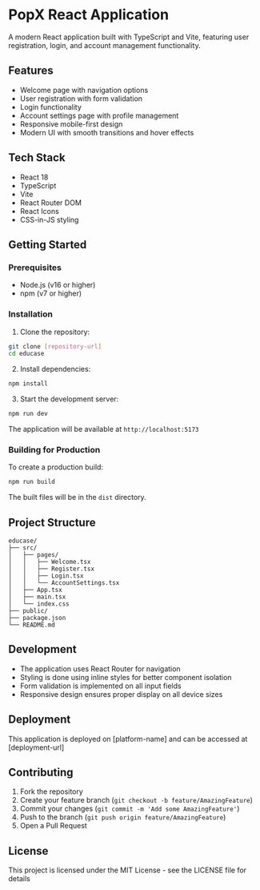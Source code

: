 # PopX React Application

A modern React application built with TypeScript and Vite, featuring user registration, login, and account management functionality.

## Features

- Welcome page with navigation options
- User registration with form validation
- Login functionality
- Account settings page with profile management
- Responsive mobile-first design
- Modern UI with smooth transitions and hover effects

## Tech Stack

- React 18
- TypeScript
- Vite
- React Router DOM
- React Icons
- CSS-in-JS styling

## Getting Started

### Prerequisites

- Node.js (v16 or higher)
- npm (v7 or higher)

### Installation

1. Clone the repository:
```bash
git clone [repository-url]
cd educase
```

2. Install dependencies:
```bash
npm install
```

3. Start the development server:
```bash
npm run dev
```

The application will be available at `http://localhost:5173`

### Building for Production

To create a production build:

```bash
npm run build
```

The built files will be in the `dist` directory.

## Project Structure

```
educase/
├── src/
│   ├── pages/
│   │   ├── Welcome.tsx
│   │   ├── Register.tsx
│   │   ├── Login.tsx
│   │   └── AccountSettings.tsx
│   ├── App.tsx
│   ├── main.tsx
│   └── index.css
├── public/
├── package.json
└── README.md
```

## Development

- The application uses React Router for navigation
- Styling is done using inline styles for better component isolation
- Form validation is implemented on all input fields
- Responsive design ensures proper display on all device sizes

## Deployment

This application is deployed on [platform-name] and can be accessed at [deployment-url]

## Contributing

1. Fork the repository
2. Create your feature branch (`git checkout -b feature/AmazingFeature`)
3. Commit your changes (`git commit -m 'Add some AmazingFeature'`)
4. Push to the branch (`git push origin feature/AmazingFeature`)
5. Open a Pull Request

## License

This project is licensed under the MIT License - see the LICENSE file for details

